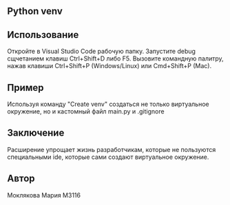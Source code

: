 ## Python venv

## Использование
Откройте в Visual Studio Code рабочую папку.
Запустите debug сщчетанием клавиш Ctrl+Shift+D либо F5.
Вызовите командную палитру, нажав клавиши Ctrl+Shift+P (Windows/Linux) или Cmd+Shift+P (Mac).

## Пример
Используя команду "Create venv" создаться не только виртуальное окружение, но и кастомный файл main.py и .gitignore

## Заключение
Расширение упрощает жизнь разработчикам, которые не пользуются специальными ide, которые сами создают виртуальное окружение.

## Автор 
Моклякова Мария M3116